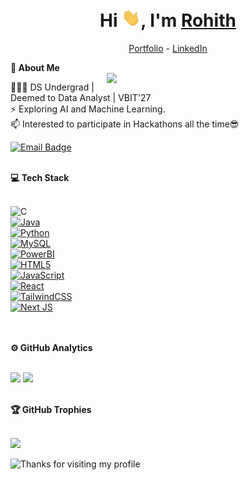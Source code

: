 
<h1 align="center"> Hi <img  src="https://raw.githubusercontent.com/ABSphreak/ABSphreak/master/gifs/Hi.gif" width="30px">, I'm <a href="https://www.linkedin.com/in/rohith-dachepally/">Rohith</a> </h1>

<!--- Adding Header Elements -->
<p align="center">
  <a href="https://rohith-dachepally-portfolio.vercel.app">Portfolio</a> -
  <a href="https://www.linkedin.com/in/rohith-dachepally/">LinkedIn</a> 
</p>

<summary><b>💫 About Me</b></summary>

 <img src="https://raw.githubusercontent.com/sanjay-kv/sanjay-kv/main/Assets/illustration.png" min-width="300px" max-width="300px" width="350px" align="right">
 
👨🏻‍💻 DS Undergrad | Deemed to  Data Analyst | VBIT'27<br>
⚡ Exploring AI and Machine Learning.<br>
📫 Interested to participate in Hackathons all the time😎<br>

  [![Email Badge](https://img.shields.io/badge/-rohithdachepally@gmail.com-c14438?style=flat-square&logo=Gmail&logoColor=white)](mailto:rohithdachepally@gmail.com)
<br/> <br/>

<!--- Profile views::::
<p align="left"> <img src="https://komarev.com/ghpvc/?username=anshi05&label=Profile%20views&color=0e75b6&style=flat" alt="anshi05" /> </p>
--->

<summary><b>💻 Tech Stack</b></summary><br>

![![C](https://img.shields.io/badge/c-%2300599C.svg?style=for-the-badge&logo=c&logoColor=white)](https://img.shields.io/badge/c-%2300599C.svg?style=for-the-badge&logo=c&logoColor=white)  
[![Java](https://img.shields.io/badge/java-%23ED8B00.svg?style=for-the-badge&logo=java&logoColor=white)](https://img.shields.io/badge/java-%23ED8B00.svg?style=for-the-badge&logo=java&logoColor=white)  
[![Python](https://img.shields.io/badge/python-3670A0?style=for-the-badge&logo=python&logoColor=ffdd54)](https://img.shields.io/badge/python-3670A0?style=for-the-badge&logo=python&logoColor=ffdd54)  
[![MySQL](https://img.shields.io/badge/mysql-%2300f.svg?style=for-the-badge&logo=mysql&logoColor=white)](https://img.shields.io/badge/mysql-%2300f.svg?style=for-the-badge&logo=mysql&logoColor=white)  
[![PowerBI](https://img.shields.io/badge/power%20bi-%23F2C811.svg?style=for-the-badge&logo=powerbi&logoColor=white)](https://img.shields.io/badge/power%20bi-%23F2C811.svg?style=for-the-badge&logo=powerbi&logoColor=white)  
[![HTML5](https://img.shields.io/badge/html5-%23E34F26.svg?style=for-the-badge&logo=html5&logoColor=white)](https://img.shields.io/badge/html5-%23E34F26.svg?style=for-the-badge&logo=html5&logoColor=white)  
[![JavaScript](https://img.shields.io/badge/javascript-%23323330.svg?style=for-the-badge&logo=javascript&logoColor=%23F7DF1E)](https://img.shields.io/badge/javascript-%23323330.svg?style=for-the-badge&logo=javascript&logoColor=%23F7DF1E)  
[![React](https://img.shields.io/badge/react-%2320232a.svg?style=for-the-badge&logo=react&logoColor=%2361DAFB)](https://img.shields.io/badge/react-%2320232a.svg?style=for-the-badge&logo=react&logoColor=%2361DAFB)  
[![TailwindCSS](https://img.shields.io/badge/tailwindcss-%2338B2AC.svg?style=for-the-badge&logo=tailwind-css&logoColor=white)](https://img.shields.io/badge/tailwindcss-%2338B2AC.svg?style=for-the-badge&logo=tailwind-css&logoColor=white)  
[![Next JS](https://img.shields.io/badge/Next-black?style=for-the-badge&logo=next.js&logoColor=white)](https://img.shields.io/badge/Next-black?style=for-the-badge&logo=next.js&logoColor=white)  
<br/><br/>

 <summary><b>⚙️ GitHub Analytics</b></summary><br>

![](https://github-readme-streak-stats.herokuapp.com/?user=bachi-2006&theme=merko&hide_border=false)
![](https://github-readme-stats.vercel.app/api?username=bachi-2006&count_private=true&show_icons=true&hide_border=true&theme=react)
<br><br>
  
 <summary><b>🏆 GitHub Trophies</b></summary><br>
 
![](https://github-profile-trophy.vercel.app/?username=bachi-2006&theme=onestar&no-frame=true&no-bg=false&margin-w=4)


<img height="130" alt="Thanks for visiting my profile" width="100%" src="https://github.com/dibyendu415/dibyendu415/blob/master/marquee.svg" />




